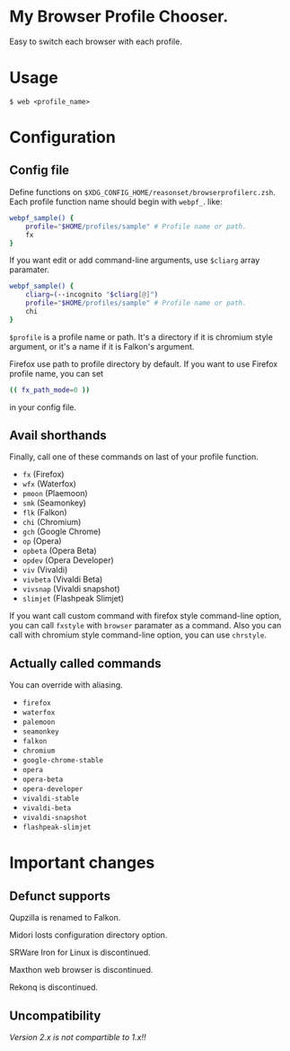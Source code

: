 # My Browser Profile Chooser.
Easy to switch each browser with each profile.

# Usage

```
$ web <profile_name>
```

# Configuration

## Config file

Define functions on `$XDG_CONFIG_HOME/reasonset/browserprofilerc.zsh`.
Each profile function name should begin with `webpf_`.
like:

```zsh
webpf_sample() {
	profile="$HOME/profiles/sample" # Profile name or path.
	fx
}
```

If you want edit or add command-line arguments,
use `$cliarg` array paramater.

```zsh
webpf_sample() {
	cliarg=(--incognito "$cliarg[@]")
	profile="$HOME/profiles/sample" # Profile name or path.
	chi
}
```

`$profile` is a profile name or path.
It's a directory if it is chromium style argument,
or it's a name if it is Falkon's argument.

Firefox use path to profile directory by default.
If you want to use Firefox profile name, you can set

```zsh
(( fx_path_mode=0 ))
```

in your config file.

## Avail shorthands

Finally, call one of these commands on last of your profile function.

* `fx` (Firefox)
* `wfx` (Waterfox)
* `pmoon` (Plaemoon)
* `smk` (Seamonkey)
* `flk` (Falkon)
* `chi` (Chromium)
* `gch` (Google Chrome)
* `op` (Opera)
* `opbeta` (Opera Beta)
* `opdev` (Opera Developer)
* `viv` (Vivaldi)
* `vivbeta` (Vivaldi Beta)
* `vivsnap` (Vivaldi snapshot)
* `slimjet` (Flashpeak Slimjet)

If you want call custom command with firefox style command-line option,
you can call `fxstyle` with `browser` paramater as a command.
Also you can call with chromium style command-line option, you can use `chrstyle`.

## Actually called commands

You can override with aliasing.

* `firefox`
* `waterfox`
* `palemoon`
* `seamonkey`
* `falkon`
* `chromium`
* `google-chrome-stable`
* `opera`
* `opera-beta`
* `opera-developer`
* `vivaldi-stable`
* `vivaldi-beta`
* `vivaldi-snapshot`
* `flashpeak-slimjet`

# Important changes

## Defunct supports

Qupzilla is renamed to Falkon.

Midori losts configuration directory option.

SRWare Iron for Linux is discontinued.

Maxthon web browser is discontinued.

Rekonq is discontinued.

## Uncompatibility

*Version 2.x is not compartible to 1.x!!*

